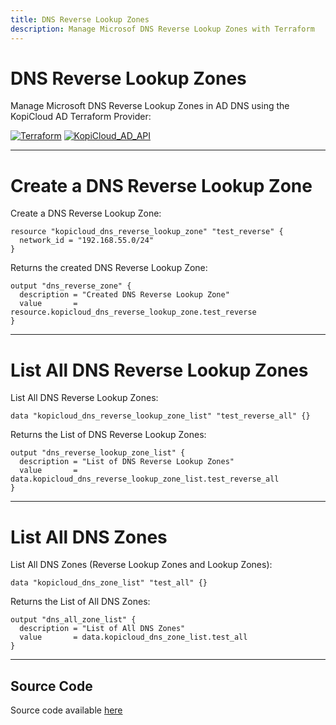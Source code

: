 ```yaml
---
title: DNS Reverse Lookup Zones
description: Manage Microsof DNS Reverse Lookup Zones with Terraform
---
```


# DNS Reverse Lookup Zones

Manage Microsoft DNS Reverse Lookup Zones in AD DNS using the KopiCloud AD Terraform Provider:

[![Terraform](https://img.shields.io/badge/terraform-v1.3+-blue.svg)](https://www.terraform.io/downloads.html) [![KopiCloud_AD_API](https://img.shields.io/badge/kopiCloud_ad-v1.0+-blueviolet.svg)](https://www.kopicloud-ad-api.com)

----

# Create a DNS Reverse Lookup Zone

Create a DNS Reverse Lookup Zone:

```
resource "kopicloud_dns_reverse_lookup_zone" "test_reverse" {
  network_id = "192.168.55.0/24"
}
```

Returns the created DNS Reverse Lookup Zone:

```
output "dns_reverse_zone" {
  description = "Created DNS Reverse Lookup Zone"
  value       = resource.kopicloud_dns_reverse_lookup_zone.test_reverse
}
```

----

# List All DNS Reverse Lookup Zones

List All DNS Reverse Lookup Zones:

```
data "kopicloud_dns_reverse_lookup_zone_list" "test_reverse_all" {}
```


Returns the List of DNS Reverse Lookup Zones:

```
output "dns_reverse_lookup_zone_list" {
  description = "List of DNS Reverse Lookup Zones"
  value       = data.kopicloud_dns_reverse_lookup_zone_list.test_reverse_all
}
```

----

# List All DNS Zones

List All DNS Zones (Reverse Lookup Zones and Lookup Zones):

```
data "kopicloud_dns_zone_list" "test_all" {}
```

Returns the List of All DNS Zones:

```
output "dns_all_zone_list" {
  description = "List of All DNS Zones"
  value       = data.kopicloud_dns_zone_list.test_all
}
```

----

## Source Code

Source code available [here](https://github.com/KopiCloud-AD-API/terraform-kopicloud-ad-api-dns-zones)
